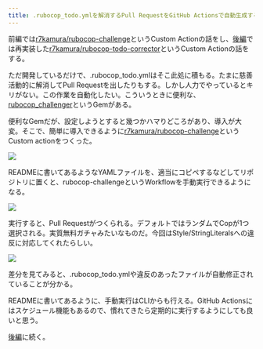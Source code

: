 ```yaml
---
title: .rubocop_todo.ymlを解消するPull RequestをGitHub Actionsで自動生成する (前編)
---
```

前編では[r7kamura/rubocop-challenge](https://github.com/r7kamura/rubocop-challenge)というCustom Actionの話をし、[後編](https://r7kamura.com/articles/2022-05-15-rubocop-todo-corrector)では再実装した[r7kamura/rubocop-todo-corrector](https://github.com/r7kamura/rubocop-todo-corrector)というCustom Actionの話をする。

ただ開発しているだけで、.rubocop\_todo.ymlはそこ此処に積もる。たまに慈善活動的に解消してPull Requestを出したりもする。しかし人力でやっているとキリがない。この作業を自動化したい。こういうときに便利な、[rubocop\_challenger](https://github.com/ryz310/rubocop_challenger)というGemがある。

便利なGemだが、設定しようとすると幾つかハマりどころがあり、導入が大変。そこで、簡単に導入できるように[r7kamura/rubocop-challenge](https://github.com/r7kamura/rubocop-challenge)というCustom actionをつくった。

![](https://lh3.googleusercontent.com/docs/AG8NV2bdlnYpJn6ilGoxpa12-zJX7Z5noxxcasjBLrp6Xe4iLI6PFGFLlaLqpKQD6wuP9_g_aIgLFgav5KX-gJB-O6yzvA3EUYxbDkRax5Sd03AukM8O6QpnyIntdnSdTm-kM9C35tDLT5Jrn7g9ALhFxIJi-EMf27Ru2Q64CG6qLlfLiGlAkOrJ6NAozknqyJHuZaupo8l1bgtW86BeoNt_37EwOPtFSNlcdLlQcRhH2afkG51_ehSNNuLl4C0ZR6wFuEyyrgoL2aEbK09oxFZ8glfLdifxx5EWRa6Xt05izIRULdzDtBGSIiKbu2Evnr2blmnmWIDUhWwgaASrsghlWyNZ8K5qT_TkFg8EggIkZ5TtPqjAeFLohG9xvtiQsQ1KzIWgPLk12H7uf7WQ-fmXU1ZI9-xuLdsiPxTXTP6HMTSnXV9rc56S2v6TeniiCBp6o2lYLp49dkB7-ba_G3ToV7vL7aTGJBCr0hQZc1WgwXAKThwqseSZpFEqcoqq_KwX-0wgo3vkVICSa5V8gGR8g3y47c61MLhfyLObWKNFWstReMjLsiIiZOz3BcKwOJ3e1mqDtucl8XqXsPqqX0-MmYxsc5RFZZO_Zb0WqMlDXxue79OnARTGSB4-ksdQxyl621rDtEhGBU6M-bllXwtOpXCCUBkwjv8zi-9Y5oo_ZM_gn37LQ4f1vpkhfdFS1K4K6Q_A62t9r2FwmuDJvYvib7ICZzl5ax1lTSZVU3T1HgAqcSOy9Bv2GrKW2xSytIohwdkJoUVLstGYQLAYqtz_wGuDDKDXBtF7_qLQriLMgdwbdnHCiWZ2LewvS1VTgDVuaS7Qjh-BX3wqgMG5JuwJxqQ2F58mF_L8J1LwNvQAK7QVCr7R1uY63st-zqWnMG6keXpEhq8skmnOiiq_g1lJK_F6xKNEttRBVTJPubtgIHq9-4o4b5iCitCjKZPfuejEdA13MMauQlohEcyifQBaiTjhIpLyvPEAJG1jiHNrsQn3zELa1eH6Ay-LjQAKWZ_u8JUWHXsbrt6PT-KsrYQuGxIdZ9XyLgNcxcQ9_sLPyUIOA9kyPcUhvk_zpWL_Yt6ctr5v5fQgQETtOgO5xaRPbzXz-J-OgMiRhRutaxY37RzNSFvH0hGQJ9I4eqalkU369JEzZEN8D-VEfZy9IK4LgZHCw6qqB2JairYvvO9Ss2qdoTLqHudRd9VOA7mY9oWQ4IBbxkO6iq2FYPzNeqY4fIp2n4-w33PnJzcjS1keHCdXc_lh)

READMEに書いてあるようなYAMLファイルを、適当にコピペするなどしてリポジトリに置くと、rubocop-challengeというWorkflowを手動実行できるようになる。

![](https://lh3.googleusercontent.com/docs/AG8NV2YyBwZE2I_b1VJFB22yY5-HtmiB3lmB6SeGLyTcqynkAycyrD5Ldolo0EtIU8TcHr7NsIOYgsBZvAn7ZBPm_cTGs4Q3fP66YSBaDLMk4zsMfcwhDMkKuhSebZGL31EJy13wdcVPoXdOg7lxlk82lSTOEQS0Gcnk2EXrquBZgHAQwDYlOX4-xULgVPl--sFB32qq0bayI1tH63fiOnLydt1CWA-d530dfyiO12ex0xHQA4j8z6Du9y1QrvEhmZJqY5twB_RXXMnD8V2zHL0zkX-85q-Qxg18F_Qwp4EwaB4N28TUYaisEchT0Bmra9OjpeYtXnR5uRdiQkFHe-PEmLgAF4Oe3QxahiM3zQ6gprRmddovG_pP3SEOeyLmTA_VHdSwlx_S38x0izC6Bpv97xJ_IEXSDNo17DSVLMwaK3SH6k_mFF7lGeLclOHnUCT-JlH1C11Dcy4UJ77W1ya-81JzCk0GJnlxQUBlwStKPvEi2ZsYLWkcrtr0QeOVa63fXLnMxrffKuwvXk4_JQx-b1xXAysRZ4HnRlHODmp7YqTlrVCI6cwDQM6BgmEhhI50Xh5yGF5dXewQYNFW7WIPOEitIGDkwUM1YR1vv9CiPsmi62kiYLPnqE2yIentNqad38SxW3YFjSjQ1JeUwiP29FUAiWKE_ha4krHGIfWyZnFo4G0ZX3tFeKU4JY7seC2WjM1QTISA10fq8zkwmuXpwN75NYQ3qyF4XmXKL35XUz9S58vIADAor0Qhk_2M0tlYei5b2hrbSU6xx57Ii1-JZBw0D1NvhUpwIuwC6e_e-4m-zSoFANhzeeiIo_0G6xf8Sv0hmngc5l8qbMFOddv997rV4Mn-CzEu4zx4CaRy7Djkq2Z7nR0jNK9WwppCUh3H9OMLNBq3F44Pz-KjRIGFTgFOAsw5FckNH2eyvlWIJYfnG4duMkEY7nRYW1PJhzQpyq6AhyaroS7nJzcYIr_DrJGavKfTpUu_zH71kt7DfUPMBXK2k4LD9QN2tNzDqa2ctfEE5SqH6j6v9MDysDQI68SbJKE3GvDOEGjzbdBdP4zIPpcX7f8fh2RGKzre2wxighkjIYUGcVWd_onuZ8FCfW21JL-y_v7LywmGrQ0fNc9sZd03pVVRtgsC0u2pdFdd1U0jNRT_WpZPqAk5sz6dcZGWRPEOuqTeX4wOY3_YJrM2C9LiTkYUBXDtmeWZwke_7tCxRipfjVSK8e77yVHWOvPF2HYLfFF_G57jNfPKm01iUPyS)

実行すると、Pull Requestがつくられる。デフォルトではランダムでCopが1つ選択される。実質無料ガチャみたいなものだ。今回はStyle/StringLiteralsへの違反に対応してくれたらしい。

![](https://lh3.googleusercontent.com/docs/AG8NV2b0OExFcYMRAluaMsHLDHuUNKSRnqkJd9FTOaRRM7y_ZX_DoMYvZ-90Ob55M8hoydmzN5Hz9YzM1BzsSbm-GzVq-J1UsS0d-Qo_zfBQucGf45EUgD_mDvCaprxsQOQdHQaFyuqjCbAbyOJ7vJfxEvK9KItEAxnN2wxQ00togVjjtgZlH8XvNedSKFV7pRdaJ-2UagRNO4IhPUDcqgfQnzW8EPU45btTHOpp0BKC6AfJo0xqsbXwj3xdAMp4LncWjWCRS3CPjK5JajgCewF8qi_GL9DYyT2OxnXRxvedex79xUGwKViqEHYpHXdHZqky6n1UQtXJzm2E5RjQpdOFklGHaNcSoYX48Db51QLT9Ht3hP_EOf8tffw1bMTFVbVtCZjiQBowXs8aeTwTOqO3KJvV4VBzYWyjRyazue020zvHdjPcemnlpHp0E2gxXDtfJAwpDTe6F_eTrr5I9tCN9bBIEXHSWdQJ7lBbvrBcN7Zvnt_Jtrmmp0pzBMPy-Xr53k0E412JPKIPxZLMuz5dO59_NegbJ3_8u_LYmqmyZHYiFJLO41XYmuWqpwHHBJGj7k4PlGGRJHbkzoDf4F4bj7Axe5fxLyOYuDBrmjoYqlG-B5i-kCfjOFRtTXJXpKxJOrQLusDtR_Yt5tgC--4KDOuIMD1joomYzkAUvYK-8e5QXzlISdtklhjvgPzOYR0_KEN1cz7wUO-NkqWrbsDaDjMg96NjtoY4AXawZ-nxXURj4Qsgrowt86FWLC94FTD4g1ZttkryDzpnldJ8GwAguIgXkJt93eaSzkcBg_GYSom0WHJnjbATZDRN-Xfj_tpAIcWzhFKZJC-YlMpl0jcJ5Wh73vAy3S2Xv2-FTUUduwU-w2E0j0GO7iB87dXtE5e0PRUEJFb_AU0q3QD4N9n0Oyce6F2Hp8hzpzfYtu9KOv56TZE8mW6lJMWpFdxT45inHm3l-j0VEm5Xsc8dPldfF_n8oHxwJ4toSYky2D84ymtqLqUjQbYNjsLWeBWPsRHXTqBOMqTsqBo6c06xbFIoOvs2_a6R10yO5sS4m9j-YHw6rdrKllp5caZY-LzFUoMgqkp8uHiFTAbD8gLWeIVaT1SVQOumtCmvxFXCl73buVu3d8kkP1o2fXfYUfMnJRI4uDK7v-UcLMqYTsG7b_BSPFIaBLOTqYQFyk5mjsUTy6hdunaaXlZD9IdBHjtaqkU4diaQ_NpQLRcT_kMtM6gSL8I_6YBixySpr_JUxHGC5VGSo2gj)

差分を見てみると、.rubocop\_todo.ymlや違反のあったファイルが自動修正されていることが分かる。

READMEに書いてあるように、手動実行はCLIからも行える。GitHub Actionsにはスケジュール機能もあるので、慣れてきたら定期的に実行するようにしても良いと思う。

[後編](https://r7kamura.com/articles/2022-05-15-rubocop-todo-corrector)に続く。
